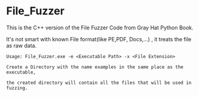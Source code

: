 # File_Fuzzer

This is the C++ version of the File Fuzzer Code from Gray Hat Python Book.

It's not smart with known File format(like PE,PDF, Docs,...) , it treats the file as raw data.

```
Usage: File_Fuzzer.exe -e <Executable Path> -x <File Extension>

Create a Directory with the name examples in the same place as the executable,

the created directory will contain all the files that will be used in fuzzing.
```

